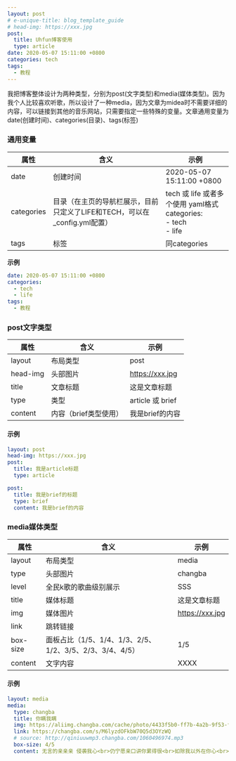 ```yaml
---
layout: post
# e-unique-title: blog_template_guide
# head-img: https://xxx.jpg
post: 
  title: Uhfun博客使用
  type: article
date: 2020-05-07 15:11:00 +0800
categories: tech
tags: 
  - 教程
---
```

我把博客整体设计为两种类型，分别为post(文字类型)和media(媒体类型)。因为我个人比较喜欢听歌，所以设计了一种media，因为文章为midea时不需要详细的内容，可以链接到其他的音乐网站，只需要指定一些特殊的变量。文章通用变量为 date(创建时间)、categories(目录)、tags(标签)

### 通用变量

| 属性       | 含义                                                         | 示例                                                         |
| ---------- | ------------------------------------------------------------ | ------------------------------------------------------------ |
| date       | 创建时间                                                     | 2020-05-07 15:11:00 +0800                                    |
| categories | 目录（在主页的导航栏展示，目前只定义了LIFE和TECH，可以在_config.yml配置） | tech 或 life  或者多个使用 yaml格式 <br/>categories:<br/>    - tech<br/>    - life |
| tags       | 标签                                                         | 同categories                                                 |

**示例**

```yaml    
date: 2020-05-07 15:11:00 +0800
categories: 
  - tech
  - life
tags: 
  - 教程
```




### post文字类型

| 属性           | 含义                                       | 示例 |
| -------------- | ------------------------------------------ | ---- |
| layout | 布局类型 | post     |
| head-img | 头部图片 | https://xxx.jpg |
| title | 文章标题 | 这是文章标题 |
| type | 类型 | article 或 brief |
| content | 内容（brief类型使用） | 我是brief的内容 |

#### 示例

```yaml    
layout: post
head-img: https://xxx.jpg
post: 
  title: 我是article标题
  type: article

post:
  title: 我是brief的标题
  type: brief
  content: 我是brief的内容
```

### media媒体类型

| 属性           | 含义                                       | 示例 |
| -------------- | ------------------------------------------ | ---- |
| layout | 布局类型 | media |
| type | 头部图片 | changba |
| level | 全民k歌的歌曲级别展示 | SSS |
| title | 媒体标题 | 这是文章标题 |
| img | 媒体图片 | https://xxx.jpg |
| link | 跳转链接 |  |
| box-size | 面板占比（1/5、1/4、1/3、2/5、1/2、3/5、2/3、3/4、4/5） | 1/5 |
| content | 文字内容 | XXXX |

#### 示例
```yaml
layout: media
media: 
  type: changba
  title: 你瞒我瞒  
  img: https://aliimg.changba.com/cache/photo/4433f5b0-ff7b-4a2b-9f53-faf5e9e2c3ae_640_640.jpg
  link: https://changba.com/s/M6lyzdOFkbW70Q5d3OYzWQ
  # source: http://qiniuuwmp3.changba.com/1060496974.mp3
  box-size: 4/5
  content: 无言的亲亲亲 侵袭我心<br>仍宁愿亲口讲你累得很<br>如除我以外在你心<br>还多出一个人 你瞒住我<br>我亦瞒住我太合衬<br>
```

